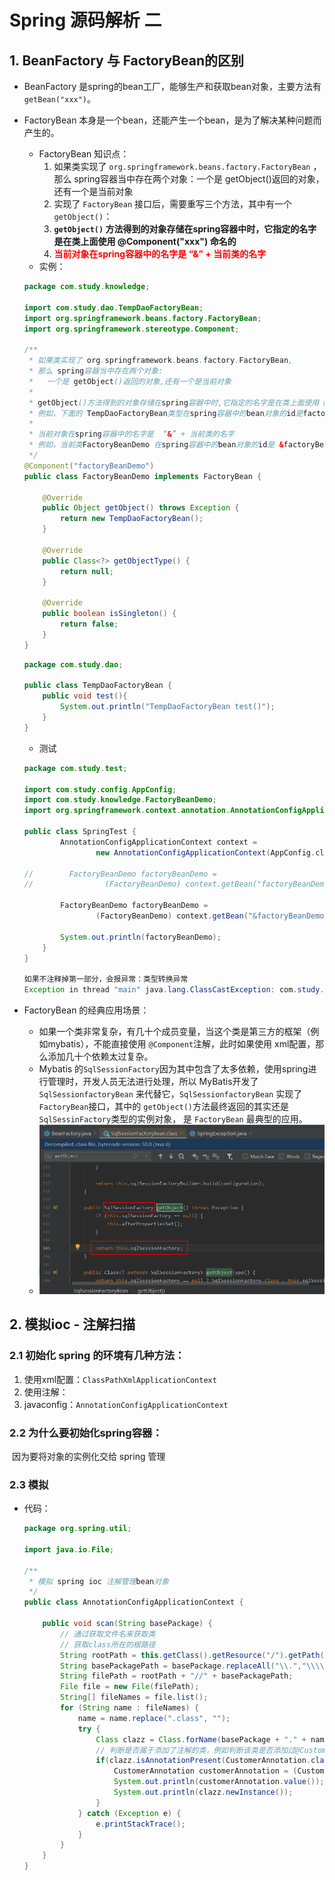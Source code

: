 # Spring 源码解析 二

## 1. BeanFactory 与 FactoryBean的区别

- BeanFactory 是spring的bean工厂，能够生产和获取bean对象，主要方法有`getBean("xxx")`。

- FactoryBean 本身是一个bean，还能产生一个bean，是为了解决某种问题而产生的。

  - FactoryBean 知识点：
    1. 如果类实现了 `org.springframework.beans.factory.FactoryBean` ，那么 spring容器当中存在两个对象：一个是 getObject()返回的对象，还有一个是当前对象
    2. 实现了 `FactoryBean` 接口后，需要重写三个方法，其中有一个 `getObject()`：
    3. **`getObject()` 方法得到的对象存储在spring容器中时，它指定的名字是在类上面使用 @Component("xxx") 命名的**
    4. **<font color=red>当前对象在spring容器中的名字是  “&” + 当前类的名字</font>**
  - 实例：

  ```java
  package com.study.knowledge;
  
  import com.study.dao.TempDaoFactoryBean;
  import org.springframework.beans.factory.FactoryBean;
  import org.springframework.stereotype.Component;
  
  /**
   * 如果类实现了 org.springframework.beans.factory.FactoryBean,
   * 那么 spring容器当中存在两个对象:
   *   一个是 getObject()返回的对象,还有一个是当前对象
   *
   * getObject()方法得到的对象存储在spring容器中时,它指定的名字是在类上面使用 @Component("xxx") 命名的
   * 例如，下面的 TempDaoFactoryBean类型在spring容器中的bean对象的id是factoryBeanDemo
   *
   * 当前对象在spring容器中的名字是  “&” + 当前类的名字
   * 例如，当前类FactoryBeanDemo 在spring容器中的bean对象的id是 &factoryBeanDemo
   */
  @Component("factoryBeanDemo")
  public class FactoryBeanDemo implements FactoryBean {
  
      @Override
      public Object getObject() throws Exception {
          return new TempDaoFactoryBean();
      }
      
      @Override
      public Class<?> getObjectType() {
          return null;
      }
      
      @Override
      public boolean isSingleton() {
          return false;
      }
  }
  ```

  ```java
  package com.study.dao;
  
  public class TempDaoFactoryBean {
      public void test(){
          System.out.println("TempDaoFactoryBean test()");
      }
  }
  ```

  - 测试

  ```java
  package com.study.test;
  
  import com.study.config.AppConfig;
  import com.study.knowledge.FactoryBeanDemo;
  import org.springframework.context.annotation.AnnotationConfigApplicationContext;
  
  public class SpringTest {
          AnnotationConfigApplicationContext context =
                  new AnnotationConfigApplicationContext(AppConfig.class);
      
  //        FactoryBeanDemo factoryBeanDemo =
  //                (FactoryBeanDemo) context.getBean("factoryBeanDemo");
      
          FactoryBeanDemo factoryBeanDemo =
                  (FactoryBeanDemo) context.getBean("&factoryBeanDemo");
      
          System.out.println(factoryBeanDemo);
      }
  }
  
  如果不注释掉第一部分，会报异常：类型转换异常
  Exception in thread "main" java.lang.ClassCastException: com.study.dao.TempDaoFactoryBean cannot be cast to com.study.knowledge.FactoryBeanDemo
  ```

- FactoryBean 的经典应用场景：
  - 如果一个类非常复杂，有几十个成员变量，当这个类是第三方的框架（例如mybatis），不能直接使用 `@Component`注解，此时如果使用 xml配置，那么添加几十个依赖太过复杂。
  - Mybatis 的`SqlSessionFactory`因为其中包含了太多依赖，使用spring进行管理时，开发人员无法进行处理，所以 MyBatis开发了 `SqlSessionfactoryBean` 来代替它，`SqlSessionfactoryBean` 实现了 `FactoryBean`接口，其中的 `getObject()`方法最终返回的其实还是`SqlSessinFactory`类型的实例对象， 是 `FactoryBean` 最典型的应用。
  - ![](images\mybatis的SqlSessionFactoryBean实现原理.png)





## 2. 模拟ioc - 注解扫描

### 2.1 初始化 spring 的环境有几种方法：

1. 使用xml配置：`ClassPathXmlApplicationContext`
2. 使用注解：
3. javaconfig：`AnnotationConfigApplicationContext`

### 2.2 为什么要初始化spring容器：

​	因为要将对象的实例化交给 spring 管理

### 2.3 模拟

- 代码：

  ```java
  package org.spring.util;
  
  import java.io.File;
  
  /**
   * 模拟 spring ioc 注解管理bean对象
   */
  public class AnnotationConfigApplicationContext {
  
      public void scan(String basePackage) {
          // 通过获取文件名来获取类
          // 获取class所在的根路径
          String rootPath = this.getClass().getResource("/").getPath();
          String basePackagePath = basePackage.replaceAll("\\.","\\\\");
          String filePath = rootPath + "//" + basePackagePath;
          File file = new File(filePath);
          String[] fileNames = file.list();
          for (String name : fileNames) {
              name = name.replace(".class", "");
              try {
                  Class clazz = Class.forName(basePackage + "." + name);
                  // 判断是否属于添加了注解的类，例如判断该类是否添加过@CustomerAnnotation
                  if(clazz.isAnnotationPresent(CustomerAnnotation.class)) {
                      CustomerAnnotation customerAnnotation = (CustomerAnnotation) clazz.getAnnotation(CustomerAnnotation.class);
                      System.out.println(customerAnnotation.value());
                      System.out.println(clazz.newInstance());
                  }
              } catch (Exception e) {
                  e.printStackTrace();
              }
          }
      }
  }
  ```
